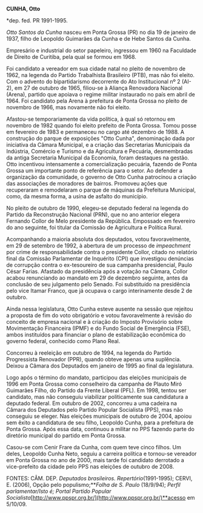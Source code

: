**CUNHA, Otto**

\*dep. fed. PR 1991-1995.

*Otto Santos da Cunha* nasceu em Ponta Grossa (PR) no dia 19 de
janeiro de 1937, filho de Leopoldo Guimarães da Cunha e de Hebe Santos
da Cunha.

Empresário e industrial do setor papeleiro, ingressou em 1960 na
Faculdade de Direito de Curitiba, pela qual se formou em 1968.

Foi candidato a vereador em sua cidade natal no pleito de novembro de
1962, na legenda do Partido Trabalhista Brasileiro (PTB), mas não foi
eleito. Com o advento do bipartidarismo decorrente do Ato Institucional
nº 2 (AI-2), em 27 de outubro de 1965, filiou-se à Aliança Renovadora
Nacional (Arena), partido que apoiava o regime militar instaurado no
país em abril de 1964. Foi candidato pela Arena à prefeitura de Ponta
Grossa no pleito de novembro de 1966, mas novamente não foi eleito.

Afastou-se temporariamente da vida política, à qual só retornou em
novembro de 1982 quando foi eleito prefeito de Ponta Grossa. Tomou posse
em fevereiro de 1983 e permaneceu no cargo até dezembro de 1988. A
construção do parque de exposições "Otto Cunha", denominação dada por
iniciativa da Câmara Municipal, e a criação das Secretarias Municipais
da Indústria, Comércio e Turismo e da Agricultura e Pecuária,
desmembradas da antiga Secretaria Municipal da Economia, foram destaques
na gestão. Otto incentivou intensamente a comercialização pecuária,
fazendo de Ponta Grossa um importante ponto de referência para o setor.
Ao defender a organização da comunidade, o governo de Otto Cunha
patrocinou a criação das associações de moradores de bairros. Promoveu
ações que recuperaram e remodelaram o parque de máquinas da Prefeitura
Municipal, como, da mesma forma, a usina de asfalto do município.

No pleito de outubro de 1990, elegeu-se deputado federal na legenda do
Partido da Reconstrução Nacional (PRN), que no ano anterior elegera
Fernando Collor de Melo presidente da República. Empossado em fevereiro
do ano seguinte, foi titular da Comissão de Agricultura e Política
Rural.

Acompanhando a maioria absoluta dos deputados, votou favoravelmente, em
29 de setembro de 1992, à abertura de um processo de *impeachment* por
crime de responsabilidade contra o presidente Collor, citado no
relatório final da Comissão Parlamentar de Inquérito (CPI) que
investigou denúncias de corrupção contra o ex-tesoureiro de sua campanha
presidencial, Paulo César Farias. Afastado da presidência após a votação
na Câmara, Collor acabou renunciando ao mandato em 29 de dezembro
seguinte, antes da conclusão de seu julgamento pelo Senado. Foi
substituído na presidência pelo vice Itamar Franco, que já ocupava o
cargo interinamente desde 2 de outubro.

Ainda nessa legislatura, Otto Cunha esteve ausente na sessão que
rejeitou a proposta de fim do voto obrigatório e votou favoravelmente à
revisão do conceito de empresa nacional e à criação do Imposto
Provisório sobre Movimentação Financeira (IPMF) e do Fundo Social de
Emergência (FSE), ambos instituídos para financiar o plano de
estabilização econômica do governo federal, conhecido como Plano Real.

Concorreu à reeleição em outubro de 1994, na legenda do Partido
Progressista Renovador (PPR), quando obteve apenas uma suplência. Deixou
a Câmara dos Deputados em janeiro de 1995 ao final da legislatura.

Logo após o término do mandato, participou das eleições municipais de
1996 em Ponta Grossa como conselheiro da campanha de Plauto Miró
Guimarães Filho, do Partido da Frente Liberal (PFL). Em 1998, tentou ser
candidato, mas não conseguiu viabilizar politicamente sua candidatura a
deputado federal. Em outubro de 2002, concorreu a uma cadeira na Câmara
dos Deputados pelo Partido Popular Socialista (PPS), mas não conseguiu
se eleger. Nas eleições municipais de outubro de 2004, apoiou sem êxito
a candidatura de seu filho, Leopoldo Cunha, para a prefeitura de Ponta
Grossa. Após essa data, continuou a militar no PPS fazendo parte do
diretório municipal do partido em Ponta Grossa.

Casou-se com Cenir Frare da Cunha, com quem teve cinco filhos. Um deles,
Leopoldo Cunha Neto, seguiu a carreira política e tornou-se vereador em
Ponta Grossa no ano de 2000, mais tarde foi candidato derrotado a
vice-prefeito da cidade pelo PPS nas eleições de outubro de 2008.


FONTES: CÂM. DEP. *Deputados brasileiros. Repertório*(1991-1995); CERVI,
E. (2006), Opção pelo populismo;***Folha de S. Paulo* (18/9/94); *Perfil
parlamentar/**Isto é;* Portal Partido Popular
Socialista**[http://www.ppspr.org.br/](http://www.ppspr.org.br/)**acesso
em 5/10/09.
